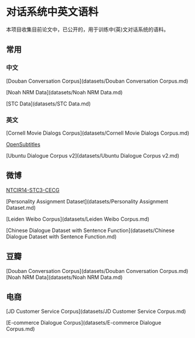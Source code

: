 # 对话系统中英文语料

本项目收集目前论文中，已公开的，用于训练中(英)文对话系统的语料。

## 常用

### 中文

[Douban Conversation Corpus](datasets/Douban Conversation Corpus.md)

[Noah NRM Data](datasets/Noah NRM Data.md)

[STC Data](datasets/STC Data.md)



### 英文

[Cornell Movie Dialogs Corpus](datasets/Cornell Movie Dialogs Corpus.md)

[OpenSubtitles](datasets/OpenSubtitles.md)

[Ubuntu Dialogue Corpus v2](datasets/Ubuntu Dialogue Corpus v2.md)



## 微博

[NTCIR14-STC3-CECG](datasets/NTCIR14-STC3-CECG.md)

[Personality Assignment Dataset](datasets/Personality Assignment Dataset.md)

[Leiden Weibo Corpus](datasets/Leiden Weibo Corpus.md)

[Chinese Dialogue Dataset with Sentence Function](datasets/Chinese Dialogue Dataset with Sentence Function.md)



## 豆瓣

[Douban Conversation Corpus](datasets/Douban Conversation Corpus.md)[Noah NRM Data](datasets/Noah NRM Data.md)



## 电商

[JD Customer Service Corpus](datasets/JD Customer Service Corpus.md)

[E-commerce Dialogue Corpus](datasets/E-commerce Dialogue Corpus.md)



